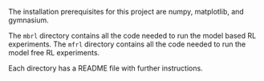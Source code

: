 The installation prerequisites for this project are numpy, matplotlib, and gymnasium.

The `mbrl` directory contains all the code needed to run the model based RL experiments.
The `mfrl` directory contains all the code needed to run the model free RL experiments.

Each directory has a README file with further instructions.
